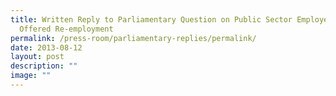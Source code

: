 ```yaml
---
title: Written Reply to Parliamentary Question on Public Sector Employees
  Offered Re‑employment
permalink: /press-room/parliamentary-replies/permalink/
date: 2013-08-12
layout: post
description: ""
image: ""
---
```


